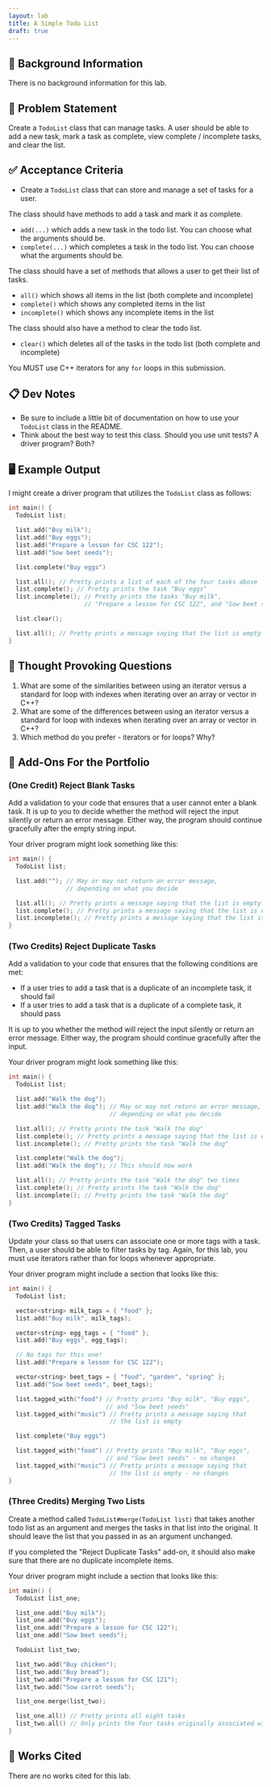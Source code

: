 ```yaml
---
layout: lab
title: A Simple Todo List
draft: true
---
```


## 🔖 Background Information

There is no background information for this lab.

## 🎯 Problem Statement

Create a `TodoList` class that can manage tasks. A user should be able to add a new task, mark a task as complete, view complete / incomplete tasks, and clear the list.

## ✅ Acceptance Criteria

* Create a `TodoList` class that can store and manage a set of tasks for a user.

The class should have methods to add a task and mark it as complete.

* `add(...)` which adds a new task in the todo list. You can choose what the arguments should be.
* `complete(...)` which completes a task in the todo list. You can choose what the arguments should be.

The class should have a set of methods that allows a user to get their list of tasks.

* `all()` which shows all items in the list (both complete and incomplete)
* `complete()` which shows any completed items in the list
* `incomplete()` which shows any incomplete items in the list

The class should also have a method to clear the todo list.

* `clear()` which deletes all of the tasks in the todo list (both complete and incomplete)

You MUST use C++ iterators for any `for` loops in this submission.

## 📋 Dev Notes

* Be sure to include a little bit of documentation on how to use your `TodoList` class in the README.
* Think about the best way to test this class. Should you use unit tests? A driver program? Both?

## 🖥️ Example Output

I might create a driver program that utilizes the `TodoList` class as follows:

```cpp
int main() {
  TodoList list;

  list.add("Buy milk");
  list.add("Buy eggs");
  list.add("Prepare a lesson for CSC 122");
  list.add("Sow beet seeds");

  list.complete("Buy eggs")

  list.all(); // Pretty prints a list of each of the four tasks above
  list.complete(); // Pretty prints the task "Buy eggs"
  list.incomplete(); // Pretty prints the tasks "Buy milk",
                     // "Prepare a lesson for CSC 122", and "Sow beet seeds"

  list.clear();

  list.all(); // Pretty prints a message saying that the list is empty
}
```

## 📝 Thought Provoking Questions

1. What are some of the similarities between using an iterator versus a standard for loop with indexes when iterating over an array or vector in C++?
2. What are some of the differences between using an iterator versus a standard for loop with indexes when iterating over an array or vector in C++?
3. Which method do you prefer - iterators or for loops? Why?

## 💼 Add-Ons For the Portfolio

### (One Credit) Reject Blank Tasks

Add a validation to your code that ensures that a user cannot enter a blank task. It is up to you to decide whether the method will reject the input silently or return an error message. Either way, the program should continue gracefully after the empty string input.

Your driver program might look something like this:

```cpp
int main() {
  TodoList list;

  list.add(""); // May or may not return an error message,
                // depending on what you decide

  list.all(); // Pretty prints a message saying that the list is empty
  list.complete(); // Pretty prints a message saying that the list is empty
  list.incomplete(); // Pretty prints a message saying that the list is empty
}
```

### (Two Credits) Reject Duplicate Tasks

Add a validation to your code that ensures that the following conditions are met:

* If a user tries to add a task that is a duplicate of an incomplete task, it should fail
* If a user tries to add a task that is a duplicate of a complete task, it should pass

It is up to you whether the method will reject the input silently or return an error message. Either way, the program should continue gracefully after the input.

Your driver program might look something like this:

```cpp
int main() {
  TodoList list;

  list.add("Walk the dog");
  list.add("Walk the dog"); // May or may not return an error message,
                            // depending on what you decide

  list.all(); // Pretty prints the task "Walk the dog"
  list.complete(); // Pretty prints a message saying that the list is empty
  list.incomplete(); // Pretty prints the task "Walk the dog"

  list.complete("Walk the dog");
  list.add("Walk the dog"); // This should now work

  list.all(); // Pretty prints the task "Walk the dog" two times
  list.complete(); // Pretty prints the task "Walk the dog"
  list.incomplete(); // Pretty prints the task "Walk the dog"
}
```

### (Two Credits) Tagged Tasks

Update your class so that users can associate one or more tags with a task. Then, a user should be able to filter tasks by tag. Again, for this lab, you must use iterators rather than for loops whenever appropriate.

Your driver program might include a section that looks like this:

```cpp
int main() {
  TodoList list;

  vector<string> milk_tags = { "food" };
  list.add("Buy milk", milk_tags);

  vector<string> egg_tags = { "food" };
  list.add("Buy eggs", egg_tags);

  // No tags for this one!
  list.add("Prepare a lesson for CSC 122");

  vector<string> beet_tags = { "food", "garden", "spring" };
  list.add("Sow beet seeds", beet_tags);

  list.tagged_with("food") // Pretty prints "Buy milk", "Buy eggs",
                           // and "Sow beet seeds"
  list.tagged_with("music") // Pretty prints a message saying that
                            // the list is empty

  list.complete("Buy eggs")

  list.tagged_with("food") // Pretty prints "Buy milk", "Buy eggs",
                           // and "Sow beet seeds" - no changes
  list.tagged_with("music") // Pretty prints a message saying that
                            // the list is empty - no changes
}
```

### (Three Credits) Merging Two Lists

Create a method called `TodoList#merge(TodoList list)` that takes another todo list as an argument and merges the tasks in that list into the original. It should leave the list that you passed in as an argument unchanged.

If you completed the "Reject Duplicate Tasks" add-on, it should also make sure that there are no duplicate incomplete items.

Your driver program might include a section that looks like this:

```cpp
int main() {
  TodoList list_one;

  list_one.add("Buy milk");
  list_one.add("Buy eggs");
  list_one.add("Prepare a lesson for CSC 122");
  list_one.add("Sow beet seeds");

  TodoList list_two;

  list_two.add("Buy chicken");
  list_two.add("Buy bread");
  list_two.add("Prepare a lesson for CSC 121");
  list_two.add("Sow carrot seeds");

  list_one.merge(list_two);

  list_one.all() // Pretty prints all eight tasks
  list_two.all() // Only prints the four tasks originally associated with list_two
}
```

## 📘 Works Cited

There are no works cited for this lab.
